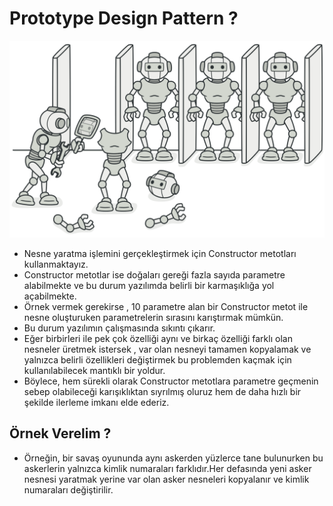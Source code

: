 # Prototype Design Pattern ?

<img src="https://github.com/rasitesdmr/CreationalDesignPatterns/blob/master/images/prototype.png" width="100%" height="50%"/>

* Nesne yaratma işlemini gerçekleştirmek için Constructor metotları kullanmaktayız.
* Constructor metotlar ise doğaları gereği fazla sayıda parametre alabilmekte ve bu durum yazılımda belirli
bir karmaşıklığa yol açabilmekte.
* Örnek vermek gerekirse , 10 parametre alan bir Constructor metot ile nesne oluşturuken parametrelerin sırasını 
karıştırmak mümkün.
* Bu durum yazılımın çalışmasında sıkıntı çıkarır.
* Eğer birbirleri ile pek çok özelliği aynı ve birkaç özelliği farklı olan nesneler üretmek istersek , var olan
nesneyi tamamen kopyalamak ve yalnızca belirli özellikleri değiştirmek bu problemden kaçmak için 
kullanılabilecek mantıklı bir yoldur.
* Böylece, hem sürekli olarak Constructor metotlara parametre geçmenin sebep olabileceği karışıklıktan 
sıyrılmış oluruz hem de daha hızlı bir şekilde ilerleme imkanı elde ederiz.

## Örnek Verelim ? 
* Örneğin, bir savaş oyununda aynı askerden yüzlerce tane bulunurken bu askerlerin yalnızca kimlik numaraları 
farklıdır.Her defasında yeni asker nesnesi yaratmak yerine var olan asker nesneleri kopyalanır ve 
kimlik numaraları değiştirilir.
